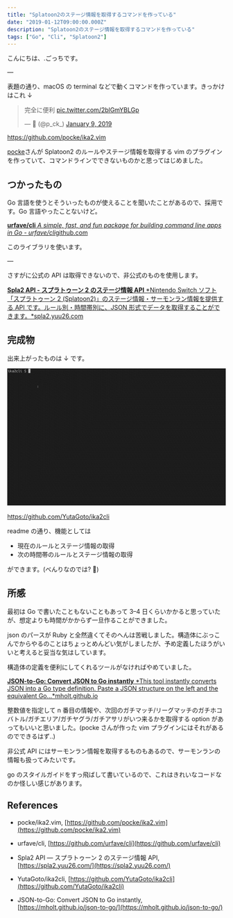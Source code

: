 ```yaml
---
title: "Splatoon2のステージ情報を取得するコマンドを作っている"
date: "2019-01-12T09:00:00.000Z"
description: "Splatoon2のステージ情報を取得するコマンドを作っている"
tags: ["Go", "Cli", "Splatoon2"]
---
```


こんにちは、.ごっちです。

—

表題の通り、macOS の terminal などで動くコマンドを作っています。きっかけはこれ ↓

<blockquote class="twitter-tweet"><p lang="ja" dir="ltr">完全に便利 <a href="https://t.co/2blGmYBLGp">pic.twitter.com/2blGmYBLGp</a></p>&mdash; 🎹 (@p_ck_) <a href="https://twitter.com/p_ck_/status/1082963404321521664?ref_src=twsrc%5Etfw">January 9, 2019</a></blockquote>

https://github.com/pocke/ika2.vim

[pocke](https://twitter.com/p_ck_)さんが Splatoon2 のルールやステージ情報を取得する vim のプラグインを作っていて、コマンドラインでできないものかと思ってはじめました。

## つかったもの

Go 言語を使うとそういったものが使えることを聞いたことがあるので、採用です。Go 言語やったことないけど。

[**urfave/cli** *A simple, fast, and fun package for building command line apps in Go - urfave/cli*github.com](https://github.com/urfave/cli)

このライブラリを使います。

—

さすがに公式の API は取得できないので、非公式のものを使用します。

[**Spla2 API - スプラトゥーン 2 のステージ情報 API** *Nintendo Switch ソフト「スプラトゥーン 2 (Splatoon2)」のステージ情報・サーモンラン情報を提供する API です。ルール別・時間帯別に、JSON 形式でデータを取得することができます。*spla2.yuu26.com](https://spla2.yuu26.com/)

## 完成物

出来上がったものは ↓ です。

![](./splatoon2.gif)

https://github.com/YutaGoto/ika2cli

readme の通り、機能としては

- 現在のルールとステージ情報の取得
- 次の時間帯のルールとステージ情報の取得

ができます。(べんりなのでは? 🦑)

## 所感

最初は Go で書いたこともないこともあって 3–4 日くらいかかると思っていたが、想定よりも時間がかからず一旦作ることができました。

json のパースが Ruby と全然違くてそのへんは苦戦しました。構造体にぶっこんでからやるのことはちょっとめんどい気がしましたが、予め定義したほうがいいと考えると妥当な気はしています。

構造体の定義を便利にしてくれるツールがなければやめていました。

[**JSON-to-Go: Convert JSON to Go instantly** *This tool instantly converts JSON into a Go type definition. Paste a JSON structure on the left and the equivalent Go…*mholt.github.io](https://mholt.github.io/json-to-go/)

整数値を指定して n 番目の情報や、次回のガチマッチ/リーグマッチのガチホコバトル/ガチエリア/ガチヤグラ/ガチアサリがいつ来るかを取得する option があってもいいと思いました。(pocke さんが作った vim プラグインにはそれがあるのでできるはず..)

非公式 API にはサーモンラン情報を取得するものもあるので、サーモンランの情報も扱ってみたいです。

go のスタイルガイドをすっ飛ばして書いているので、これはきれいなコードなのか怪しい感じがあります。

## References

- pocke/ika2.vim, [https://github.com/pocke/ika2.vim](https://github.com/pocke/ika2.vim)

- urfave/cli, [https://github.com/urfave/cli](https://github.com/urfave/cli)

- Spla2 API — スプラトゥーン 2 のステージ情報 API, [https://spla2.yuu26.com/](https://spla2.yuu26.com/)

- YutaGoto/ika2cli, [https://github.com/YutaGoto/ika2cli](https://github.com/YutaGoto/ika2cli)

- JSON-to-Go: Convert JSON to Go instantly, [https://mholt.github.io/json-to-go/](https://mholt.github.io/json-to-go/)
